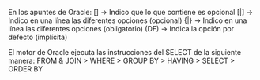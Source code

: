 En los apuntes de Oracle:
  [] -> Indico que lo que contiene es opcional
  [|] -> Indico en una línea las diferentes opciones (opcional)
  {|} -> Indico en una línea las diferentes opciones (obligatorio)
  (DF) -> Indica la opción por defecto (implícita)

El motor de Oracle ejecuta las instrucciones del SELECT de la siguiente manera:
FROM & JOIN > WHERE > GROUP BY > HAVING > SELECT > ORDER BY
